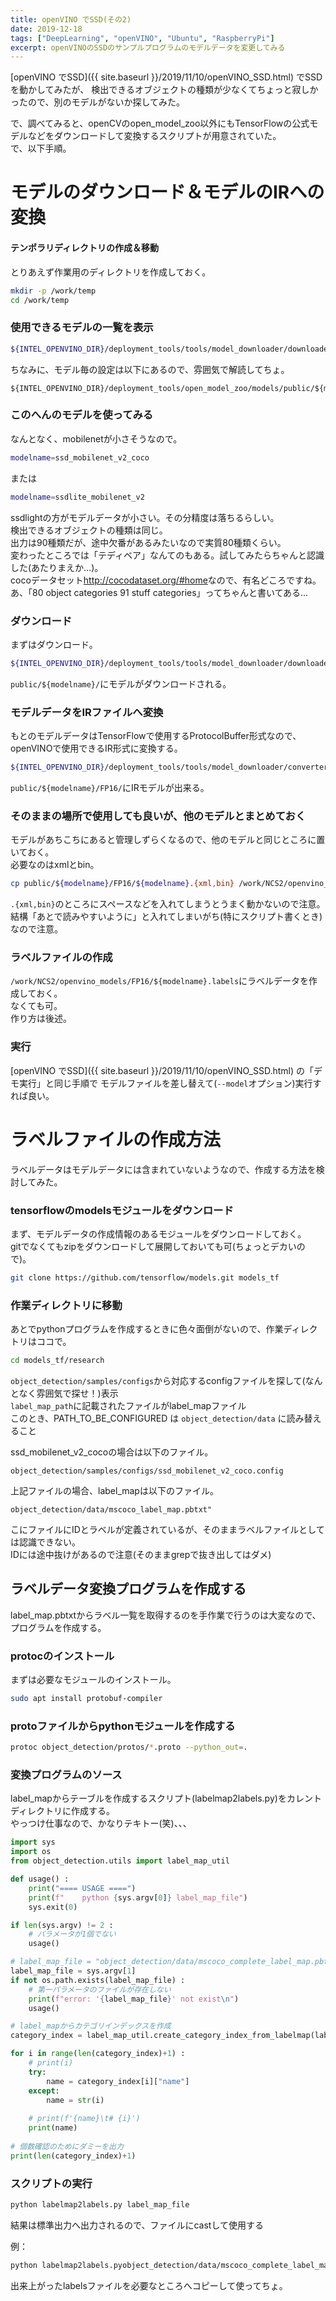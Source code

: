 ```yaml
---
title: openVINO でSSD(その2)
date: 2019-12-18
tags: ["DeepLearning", "openVINO", "Ubuntu", "RaspberryPi"]
excerpt: openVINOのSSDのサンプルプログラムのモデルデータを変更してみる
---
```



[openVINO でSSD]({{ site.baseurl }}/2019/11/10/openVINO_SSD.html) でSSDを動かしてみたが、
検出できるオブジェクトの種類が少なくてちょっと寂しかったので、別のモデルがないか探してみた。  

で、調べてみると、openCVのopen_model_zoo以外にもTensorFlowの公式モデルなどをダウンロードして変換するスクリプトが用意されていた。  
で、以下手順。  

# モデルのダウンロード＆モデルのIRへの変換

#### テンポラリディレクトリの作成＆移動

とりあえず作業用のディレクトリを作成しておく。

```bash
mkdir -p /work/temp
cd /work/temp
```


### 使用できるモデルの一覧を表示

```bash
${INTEL_OPENVINO_DIR}/deployment_tools/tools/model_downloader/downloader.py  --print_all
```

ちなみに、モデル毎の設定は以下にあるので、雰囲気で解読してちょ。  

```
${INTEL_OPENVINO_DIR}/deployment_tools/open_model_zoo/models/public/${modelname}/model.yml
```

### このへんのモデルを使ってみる

なんとなく、mobilenetが小さそうなので。   

```bash
modelname=ssd_mobilenet_v2_coco
```

または

```bash
modelname=ssdlite_mobilenet_v2
```

ssdlightの方がモデルデータが小さい。その分精度は落ちるらしい。  
検出できるオブジェクトの種類は同じ。  
出力は90種類だが、途中欠番があるみたいなので実質80種類くらい。  
変わったところでは「テディベア」なんてのもある。試してみたらちゃんと認識した(あたりまえか...)。  
cocoデータセット<http://cocodataset.org/#home>なので、有名どころですね。  
あ、「80 object categories 91 stuff categories」ってちゃんと書いてある...  

### ダウンロード

まずはダウンロード。  

```bash
${INTEL_OPENVINO_DIR}/deployment_tools/tools/model_downloader/downloader.py --name ${modelname}
```

``public/${modelname}/``にモデルがダウンロードされる。  


### モデルデータをIRファイルへ変換

もとのモデルデータはTensorFlowで使用するProtocolBuffer形式なので、openVINOで使用できるIR形式に変換する。  

```bash
${INTEL_OPENVINO_DIR}/deployment_tools/tools/model_downloader/converter.py --precisions FP16 --name ${modelname}
```

``public/${modelname}/FP16/``にIRモデルが出来る。  


### そのままの場所で使用しても良いが、他のモデルとまとめておく

モデルがあちこちにあると管理しずらくなるので、他のモデルと同じところに置いておく。  
必要なのはxmlとbin。  

```bash
cp public/${modelname}/FP16/${modelname}.{xml,bin} /work/NCS2/openvino_models/FP16/
```

``.{xml,bin}``のところにスペースなどを入れてしまうとうまく動かないので注意。  
結構「あとで読みやすいように」と入れてしまいがち(特にスクリプト書くとき)なので注意。 


### ラベルファイルの作成

``/work/NCS2/openvino_models/FP16/${modelname}.labels``にラベルデータを作成しておく。  
なくても可。  
作り方は後述。  


### 実行

[openVINO でSSD]({{ site.baseurl }}/2019/11/10/openVINO_SSD.html) の「デモ実行」と同じ手順で
モデルファイルを差し替えて(``--model``オプション)実行すれば良い。  

# ラベルファイルの作成方法

ラベルデータはモデルデータには含まれていないようなので、作成する方法を検討してみた。  

### tensorflowのmodelsモジュールをダウンロード

まず、モデルデータの作成情報のあるモジュールをダウンロードしておく。  
gitでなくてもzipをダウンロードして展開しておいても可(ちょっとデカいので)。  

```bash
git clone https://github.com/tensorflow/models.git models_tf
```

### 作業ディレクトリに移動

あとでpythonプログラムを作成するときに色々面倒がないので、作業ディレクトリはココで。  

```bash
cd models_tf/research
```

``object_detection/samples/configs``から対応するconfigファイルを探して(なんとなく雰囲気で探せ！)表示  
``label_map_path``に記載されたファイルがlabel_mapファイル  
このとき、PATH_TO_BE_CONFIGURED は ``object_detection/data`` に読み替えること  

ssd_mobilenet_v2_cocoの場合は以下のファイル。  

```
object_detection/samples/configs/ssd_mobilenet_v2_coco.config
```

上記ファイルの場合、label_mapは以下のファイル。  

```
object_detection/data/mscoco_label_map.pbtxt"
```

こにファイルにIDとラベルが定義されているが、そのままラベルファイルとしては認識できない。  
IDには途中抜けがあるので注意(そのままgrepで抜き出してはダメ)  

## ラベルデータ変換プログラムを作成する

label_map.pbtxtからラベル一覧を取得するのを手作業で行うのは大変なので、プログラムを作成する。  

### protocのインストール

まずは必要なモジュールのインストール。  

```bash
sudo apt install protobuf-compiler
```

### protoファイルからpythonモジュールを作成する

```bash
protoc object_detection/protos/*.proto --python_out=.
```

### 変換プログラムのソース

label_mapからテーブルを作成するスクリプト(labelmap2labels.py)をカレントディレクトリに作成する。  
やっつけ仕事なので、かなりテキトー(笑)、、、  

```python
import sys
import os
from object_detection.utils import label_map_util

def usage() :
    print("==== USAGE ====")
    print(f"    python {sys.argv[0]} label_map_file")
    sys.exit(0)

if len(sys.argv) != 2 :
    # パラメータが1個でない
    usage()

# label_map_file = "object_detection/data/mscoco_complete_label_map.pbtxt"
label_map_file = sys.argv[1]
if not os.path.exists(label_map_file) :
    # 第一パラメータのファイルが存在しない
    print(f"error: '{label_map_file}' not exist\n")
    usage()

# label_mapからカテゴリインデックスを作成
category_index = label_map_util.create_category_index_from_labelmap(label_map_file)

for i in range(len(category_index)+1) :
    # print(i)
    try:
        name = category_index[i]["name"]
    except:
        name = str(i)
    
    # print(f'{name}\t# {i}')
    print(name)
    
# 個数確認のためにダミーを出力
print(len(category_index)+1)
```

### スクリプトの実行

```bash
python labelmap2labels.py label_map_file
```

結果は標準出力へ出力されるので、ファイルにcastして使用する

例：

```bash
python labelmap2labels.pyobject_detection/data/mscoco_complete_label_map.pbtxt > mscoco_complete.labels
```

出来上がったlabelsファイルを必要なところへコピーして使ってちょ。  







